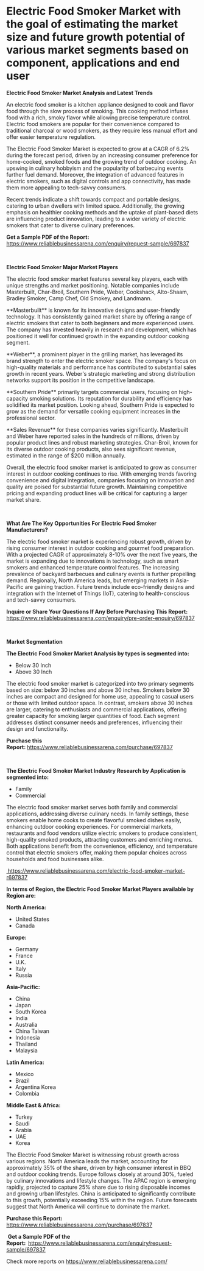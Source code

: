 <p><h1>Electric Food Smoker Market with the goal of estimating the market size and future growth potential of various market segments based on component, applications and end user</h1></p><p><strong>Electric Food Smoker Market Analysis and Latest Trends</strong></p>
<p><p>An electric food smoker is a kitchen appliance designed to cook and flavor food through the slow process of smoking. This cooking method infuses food with a rich, smoky flavor while allowing precise temperature control. Electric food smokers are popular for their convenience compared to traditional charcoal or wood smokers, as they require less manual effort and offer easier temperature regulation.</p><p>The Electric Food Smoker Market is expected to grow at a CAGR of 6.2% during the forecast period, driven by an increasing consumer preference for home-cooked, smoked foods and the growing trend of outdoor cooking. An upswing in culinary hobbyism and the popularity of barbecuing events further fuel demand. Moreover, the integration of advanced features in electric smokers, such as digital controls and app connectivity, has made them more appealing to tech-savvy consumers.</p><p>Recent trends indicate a shift towards compact and portable designs, catering to urban dwellers with limited space. Additionally, the growing emphasis on healthier cooking methods and the uptake of plant-based diets are influencing product innovation, leading to a wider variety of electric smokers that cater to diverse culinary preferences.</p></p>
<p><strong>Get a Sample PDF of the Report:&nbsp;</strong> <a href="https://www.reliablebusinessarena.com/enquiry/request-sample/697837?utm_campaign=3457&utm_medium=2&utm_source=Github&utm_content=ia&utm_term=23032025&utm_id=electric-food-smoker">https://www.reliablebusinessarena.com/enquiry/request-sample/697837</a></p>
<p>&nbsp;</p>
<p><strong>Electric Food Smoker Major Market Players</strong></p>
<p><p>The electric food smoker market features several key players, each with unique strengths and market positioning. Notable companies include Masterbuilt, Char-Broil, Southern Pride, Weber, Cookshack, Alto-Shaam, Bradley Smoker, Camp Chef, Old Smokey, and Landmann.</p><p>**Masterbuilt** is known for its innovative designs and user-friendly technology. It has consistently gained market share by offering a range of electric smokers that cater to both beginners and more experienced users. The company has invested heavily in research and development, which has positioned it well for continued growth in the expanding outdoor cooking segment.</p><p>**Weber**, a prominent player in the grilling market, has leveraged its brand strength to enter the electric smoker space. The company's focus on high-quality materials and performance has contributed to substantial sales growth in recent years. Weber's strategic marketing and strong distribution networks support its position in the competitive landscape.</p><p>**Southern Pride** primarily targets commercial users, focusing on high-capacity smoking solutions. Its reputation for durability and efficiency has solidified its market position. Looking ahead, Southern Pride is expected to grow as the demand for versatile cooking equipment increases in the professional sector.</p><p>**Sales Revenue** for these companies varies significantly. Masterbuilt and Weber have reported sales in the hundreds of millions, driven by popular product lines and robust marketing strategies. Char-Broil, known for its diverse outdoor cooking products, also sees significant revenue, estimated in the range of $200 million annually.</p><p>Overall, the electric food smoker market is anticipated to grow as consumer interest in outdoor cooking continues to rise. With emerging trends favoring convenience and digital integration, companies focusing on innovation and quality are poised for substantial future growth. Maintaining competitive pricing and expanding product lines will be critical for capturing a larger market share.</p></p>
<p>&nbsp;</p>
<p><strong>What Are The Key Opportunities For Electric Food Smoker Manufacturers?</strong></p>
<p><p>The electric food smoker market is experiencing robust growth, driven by rising consumer interest in outdoor cooking and gourmet food preparation. With a projected CAGR of approximately 8-10% over the next five years, the market is expanding due to innovations in technology, such as smart smokers and enhanced temperature control features. The increasing prevalence of backyard barbecues and culinary events is further propelling demand. Regionally, North America leads, but emerging markets in Asia-Pacific are gaining traction. Future trends include eco-friendly designs and integration with the Internet of Things (IoT), catering to health-conscious and tech-savvy consumers.</p></p>
<p><strong>Inquire or Share Your Questions If Any Before Purchasing This Report:</strong> <a href="https://www.reliablebusinessarena.com/enquiry/pre-order-enquiry/697837?utm_campaign=3457&utm_medium=2&utm_source=Github&utm_content=ia&utm_term=23032025&utm_id=electric-food-smoker">https://www.reliablebusinessarena.com/enquiry/pre-order-enquiry/697837</a></p>
<p>&nbsp;</p>
<p><strong>Market Segmentation</strong></p>
<p><strong>The Electric Food Smoker Market Analysis by types is segmented into:</strong></p>
<p><ul><li>Below 30 Inch</li><li>Above 30 Inch</li></ul></p>
<p><p>The electric food smoker market is categorized into two primary segments based on size: below 30 inches and above 30 inches. Smokers below 30 inches are compact and designed for home use, appealing to casual users or those with limited outdoor space. In contrast, smokers above 30 inches are larger, catering to enthusiasts and commercial applications, offering greater capacity for smoking larger quantities of food. Each segment addresses distinct consumer needs and preferences, influencing their design and functionality.</p></p>
<p><strong>Purchase this Report:&nbsp;</strong><a href="https://www.reliablebusinessarena.com/purchase/697837?utm_campaign=3457&utm_medium=2&utm_source=Github&utm_content=ia&utm_term=23032025&utm_id=electric-food-smoker">https://www.reliablebusinessarena.com/purchase/697837</a></p>
<p>&nbsp;</p>
<p><strong>The Electric Food Smoker Market Industry Research by Application is segmented into:</strong></p>
<p><ul><li>Family</li><li>Commercial</li></ul></p>
<p><p>The electric food smoker market serves both family and commercial applications, addressing diverse culinary needs. In family settings, these smokers enable home cooks to create flavorful smoked dishes easily, enhancing outdoor cooking experiences. For commercial markets, restaurants and food vendors utilize electric smokers to produce consistent, high-quality smoked products, attracting customers and enriching menus. Both applications benefit from the convenience, efficiency, and temperature control that electric smokers offer, making them popular choices across households and food businesses alike.</p></p>
<p><a href="https://www.reliablebusinessarena.com/electric-food-smoker-market-r697837?utm_campaign=3457&utm_medium=2&utm_source=Github&utm_content=ia&utm_term=23032025&utm_id=electric-food-smoker">&nbsp;https://www.reliablebusinessarena.com/electric-food-smoker-market-r697837</a></p>
<p><strong>In terms of Region, the Electric Food Smoker Market Players available by Region are:</strong></p>
<p>
    <p> <strong> North America: </strong>
        <ul>
            <li>United States</li>
            <li>Canada</li>
        </ul>
        </p> 
    <p> <strong> Europe: </strong>
        <ul>
            <li>Germany</li>
            <li>France</li>
            <li>U.K.</li>
            <li>Italy</li>
            <li>Russia</li>
        </ul>
        </p> 
    <p> <strong> Asia-Pacific: </strong>
        <ul>
            <li>China</li>
            <li>Japan</li>
            <li>South Korea</li>
            <li>India</li>
            <li>Australia</li>
            <li>China Taiwan</li>
            <li>Indonesia</li>
            <li>Thailand</li>
            <li>Malaysia</li>
        </ul>
        </p> 
    <p> <strong> Latin America: </strong>
        <ul>
            <li>Mexico</li>
            <li>Brazil</li>
            <li>Argentina Korea</li>
            <li>Colombia</li>
        </ul>
        </p> 
    <p> <strong> Middle East & Africa: </strong>
        <ul>
            <li>Turkey</li>
            <li>Saudi</li>
            <li>Arabia</li>
            <li>UAE</li>
            <li>Korea</li>
        </ul>
    </p>
    </p>
<p><p>The Electric Food Smoker Market is witnessing robust growth across various regions. North America leads the market, accounting for approximately 35% of the share, driven by high consumer interest in BBQ and outdoor cooking trends. Europe follows closely at around 30%, fueled by culinary innovations and lifestyle changes. The APAC region is emerging rapidly, projected to capture 25% share due to rising disposable incomes and growing urban lifestyles. China is anticipated to significantly contribute to this growth, potentially exceeding 15% within the region. Future forecasts suggest that North America will continue to dominate the market.</p></p>
<p><strong>Purchase this Report: </strong><a href="https://www.reliablebusinessarena.com/purchase/697837?utm_campaign=3457&utm_medium=2&utm_source=Github&utm_content=ia&utm_term=23032025&utm_id=electric-food-smoker">https://www.reliablebusinessarena.com/purchase/697837</a></p>
<p>&nbsp;<strong>Get a Sample PDF of the Report:&nbsp;&nbsp;</strong><a href="https://www.reliablebusinessarena.com/enquiry/request-sample/697837?utm_campaign=3457&utm_medium=2&utm_source=Github&utm_content=ia&utm_term=23032025&utm_id=electric-food-smoker">https://www.reliablebusinessarena.com/enquiry/request-sample/697837</a></p>
<p><strong></strong></p>
<p>Check more reports on <a href="https://www.reliablebusinessarena.com/?utm_campaign=3457&utm_medium=2&utm_source=Github&utm_content=ia&utm_term=23032025&utm_id=electric-food-smoker">https://www.reliablebusinessarena.com/</a></p>